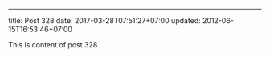 ---
title: Post 328
date: 2017-03-28T07:51:27+07:00
updated: 2012-06-15T16:53:46+07:00

This is content of post 328